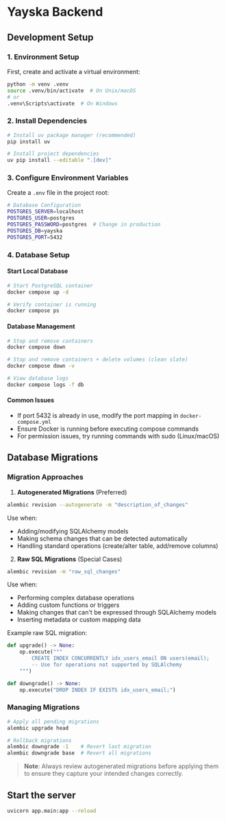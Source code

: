 # Yayska Backend

## Development Setup

### 1. Environment Setup

First, create and activate a virtual environment:
```bash
python -m venv .venv
source .venv/bin/activate  # On Unix/macOS
# or
.venv\Scripts\activate  # On Windows
```

### 2. Install Dependencies

```bash
# Install uv package manager (recommended)
pip install uv

# Install project dependencies
uv pip install --editable ".[dev]"
```

### 3. Configure Environment Variables

Create a `.env` file in the project root:

```bash
# Database Configuration
POSTGRES_SERVER=localhost
POSTGRES_USER=postgres
POSTGRES_PASSWORD=postgres  # Change in production
POSTGRES_DB=yayska
POSTGRES_PORT=5432
```

### 4. Database Setup

#### Start Local Database
```bash
# Start PostgreSQL container
docker compose up -d

# Verify container is running
docker compose ps
```

#### Database Management
```bash
# Stop and remove containers
docker compose down

# Stop and remove containers + delete volumes (clean slate)
docker compose down -v

# View database logs
docker compose logs -f db
```

#### Common Issues
- If port 5432 is already in use, modify the port mapping in `docker-compose.yml`
- Ensure Docker is running before executing compose commands
- For permission issues, try running commands with sudo (Linux/macOS)

## Database Migrations

### Migration Approaches

1. **Autogenerated Migrations** (Preferred)
```bash
alembic revision --autogenerate -m "description_of_changes"
```
Use when:
- Adding/modifying SQLAlchemy models
- Making schema changes that can be detected automatically
- Handling standard operations (create/alter table, add/remove columns)

2. **Raw SQL Migrations** (Special Cases)
```bash
alembic revision -m "raw_sql_changes"
```
Use when:
- Performing complex database operations
- Adding custom functions or triggers
- Making changes that can't be expressed through SQLAlchemy models
- Inserting metadata or custom mapping data

Example raw SQL migration:
```python
def upgrade() -> None:
    op.execute("""
        CREATE INDEX CONCURRENTLY idx_users_email ON users(email);
        -- Use for operations not supported by SQLAlchemy
    """)

def downgrade() -> None:
    op.execute("DROP INDEX IF EXISTS idx_users_email;")
```

### Managing Migrations

```bash
# Apply all pending migrations
alembic upgrade head

# Rollback migrations
alembic downgrade -1    # Revert last migration
alembic downgrade base  # Revert all migrations
```

> **Note**: Always review autogenerated migrations before applying them to ensure they capture your intended changes correctly.

## Start the server

```bash
uvicorn app.main:app --reload
```
